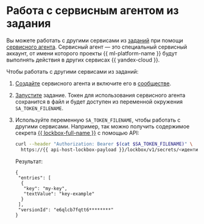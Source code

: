 # Работа с сервисным агентом из задания

Вы можете работать с другими сервисами из [заданий](../../concepts/jobs/index.md) при помощи [сервисного агента](../../../iam/concepts/service-control.md#service-agent). Сервисный агент — это специальный сервисный аккаунт, от имени которого проекты {{ ml-platform-name }} будут выполнять действия в других сервисах {{ yandex-cloud }}.

Чтобы работать с другими сервисами из заданий:

1. [Создайте](../community/create-ssa.md) сервисного агента и включите его в [сообществе](../../concepts/community.md).
1. [Запустите](work-with-jobs.md) задание. Токен для использования сервисного агента сохранится в файл и будет доступен из переменной окружения `SA_TOKEN_FILENAME`.
1. Используйте переменную `SA_TOKEN_FILENAME`, чтобы работать с другими сервисами. Например, так можно получить содержимое секрета [{{ lockbox-full-name }}](../../../lockbox/) с помощью API:

   ```bash
   curl --header "Authorization: Bearer $(cat $SA_TOKEN_FILENAME)" \
     https://{{ api-host-lockbox-payload }}/lockbox/v1/secrets/<идентификатор_секрета>/payload
   ```

   Результат:

   ```text
   {
    "entries": [
     {
      "key": "my-key",
      "textValue": "key-example"
     }
    ],
    "versionId": "e6qlcb7fqtt6********"
   }
   ```